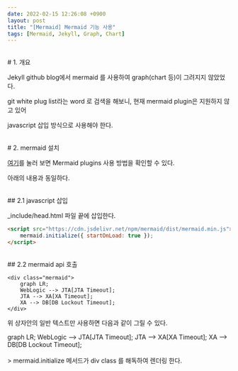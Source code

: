 ```yaml
---
date: 2022-02-15 12:26:08 +0900
layout: post
title: "[Mermaid] Mermaid 기능 사용"
tags: [Mermaid, Jekyll, Graph, Chart]
---
```


<br># 1. 개요

Jekyll github blog에서 mermaid 를 사용하여 graph(chart 등)이 그려지지 않았었다.

git white plug list라는 word 로 검색을 해보니, 현재 mermaid plugin은 지원하지 않고 있어

javascript 삽입 방식으로 사용해야 한다.

<br>
# 2. mermaid 설치

[여기](https://mermaid-js.github.io/mermaid/#/n00b-gettingStarted?id=_2-using-mermaid-plugins)를 눌러 보면 Mermaid plugins 사용 방법을 확인할 수 있다.

아래의 내용과 동일하다.

<br>
## 2.1 javascript 삽입

_include/head.html 파일 끝에 삽입한다.

```html
<script src="https://cdn.jsdelivr.net/npm/mermaid/dist/mermaid.min.js">
    mermaid.initialize({ startOnLoad: true });
</script>
```

<br>
## 2.2 mermaid api 호출

```
<div class="mermaid">
    graph LR;
    WebLogic --> JTA[JTA Timeout];
    JTA --> XA[XA Timeout];
    XA --> DB[DB Lockout Timeout];
</div>
```

위 상자안의 일반 텍스트만 사용하면 다음과 같이 그릴 수 있다.

<div class="mermaid">
    graph LR;
    WebLogic --> JTA[JTA Timeout];
    JTA --> XA[XA Timeout];
    XA --> DB[DB Lockout Timeout];
</div>

<br>
> mermaid.initialize 메서드가 div class 를 해독하여 렌더링 한다.
